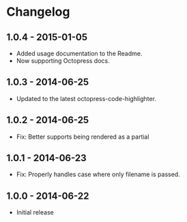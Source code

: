 # Changelog

## 1.0.4 - 2015-01-05

- Added usage documentation to the Readme.
- Now supporting Octopress docs.

## 1.0.3 - 2014-06-25
- Updated to the latest octopress-code-highlighter.

## 1.0.2 - 2014-06-25
- Fix: Better supports being rendered as a partial

## 1.0.1 - 2014-06-23
- Fix: Properly handles case where only filename is passed.

## 1.0.0 - 2014-06-22
- Initial release
